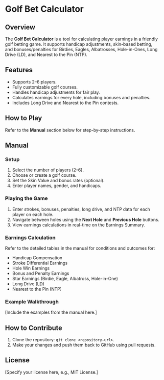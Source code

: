 # Golf Bet Calculator

## Overview
The **Golf Bet Calculator** is a tool for calculating player earnings in a friendly golf betting game. It supports handicap adjustments, skin-based betting, and bonuses/penalties for Birdies, Eagles, Albatrosses, Hole-in-Ones, Long Drive (LD), and Nearest to the Pin (NTP).

## Features
- Supports 2–6 players.
- Fully customizable golf courses.
- Handles handicap adjustments for fair play.
- Calculates earnings for every hole, including bonuses and penalties.
- Includes Long Drive and Nearest to the Pin contests.

## How to Play
Refer to the **Manual** section below for step-by-step instructions.

## Manual
### Setup
1. Select the number of players (2–6).
2. Choose or create a golf course.
3. Set the Skin Value and bonus rates (optional).
4. Enter player names, gender, and handicaps.

### Playing the Game
1. Enter strokes, bonuses, penalties, long drive, and NTP data for each player on each hole.
2. Navigate between holes using the **Next Hole** and **Previous Hole** buttons.
3. View earnings calculations in real-time on the Earnings Summary.

### Earnings Calculation
Refer to the detailed tables in the manual for conditions and outcomes for:
- Handicap Compensation
- Stroke Differential Earnings
- Hole Win Earnings
- Bonus and Penalty Earnings
- Star Earnings (Birdie, Eagle, Albatross, Hole-in-One)
- Long Drive (LD)
- Nearest to the Pin (NTP)

### Example Walkthrough
[Include the examples from the manual here.]

## How to Contribute
1. Clone the repository: `git clone <repository-url>`.
2. Make your changes and push them back to GitHub using pull requests.

## License
[Specify your license here, e.g., MIT License.]